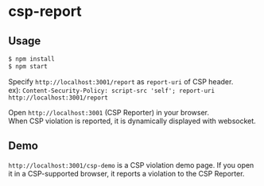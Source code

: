 csp-report
====

## Usage

```bash
$ npm install
$ npm start
```

Specify `http://localhost:3001/report` as `report-uri` of CSP header.  
ex): `Content-Security-Policy: script-src 'self'; report-uri http://localhost:3001/report`

Open `http://localhost:3001` (CSP Reporter) in your browser.  
When CSP violation is reported, it is dynamically displayed with websocket.

## Demo

`http://localhost:3001/csp-demo` is a CSP violation demo page.
If you open it in a CSP-supported browser, it reports a violation to the CSP Reporter.
